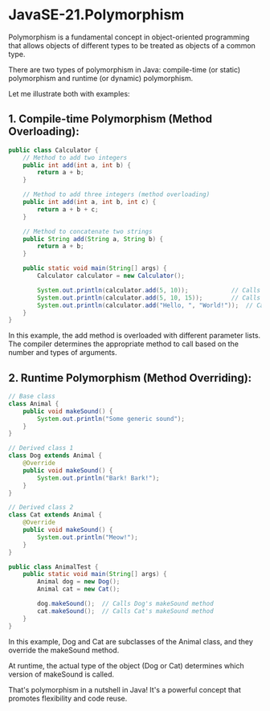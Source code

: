 # JavaSE-21.Polymorphism

Polymorphism is a fundamental concept in object-oriented programming that allows objects of different types to be treated as objects of a common type. 

There are two types of polymorphism in Java: compile-time (or static) polymorphism and runtime (or dynamic) polymorphism.

Let me illustrate both with examples:

## 1. Compile-time Polymorphism (Method Overloading):
```java
public class Calculator {
    // Method to add two integers
    public int add(int a, int b) {
        return a + b;
    }

    // Method to add three integers (method overloading)
    public int add(int a, int b, int c) {
        return a + b + c;
    }

    // Method to concatenate two strings
    public String add(String a, String b) {
        return a + b;
    }

    public static void main(String[] args) {
        Calculator calculator = new Calculator();

        System.out.println(calculator.add(5, 10));            // Calls the first add method
        System.out.println(calculator.add(5, 10, 15));        // Calls the second add method
        System.out.println(calculator.add("Hello, ", "World!"));  // Calls the third add method
    }
}
```

In this example, the add method is overloaded with different parameter lists. The compiler determines the appropriate method to call based on the number and types of arguments.

## 2. Runtime Polymorphism (Method Overriding):

```java
// Base class
class Animal {
    public void makeSound() {
        System.out.println("Some generic sound");
    }
}

// Derived class 1
class Dog extends Animal {
    @Override
    public void makeSound() {
        System.out.println("Bark! Bark!");
    }
}

// Derived class 2
class Cat extends Animal {
    @Override
    public void makeSound() {
        System.out.println("Meow!");
    }
}

public class AnimalTest {
    public static void main(String[] args) {
        Animal dog = new Dog();
        Animal cat = new Cat();

        dog.makeSound();  // Calls Dog's makeSound method
        cat.makeSound();  // Calls Cat's makeSound method
    }
}
```

In this example, Dog and Cat are subclasses of the Animal class, and they override the makeSound method.

At runtime, the actual type of the object (Dog or Cat) determines which version of makeSound is called.

That's polymorphism in a nutshell in Java! It's a powerful concept that promotes flexibility and code reuse.
